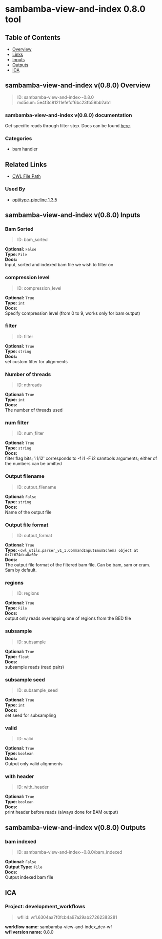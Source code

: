 
sambamba-view-and-index 0.8.0 tool
==================================

## Table of Contents
  
- [Overview](#sambamba-view-and-index-v080-overview)  
- [Links](#related-links)  
- [Inputs](#sambamba-view-and-index-v080-inputs)  
- [Outputs](#sambamba-view-and-index-v080-outputs)  
- [ICA](#ica)  


## sambamba-view-and-index v(0.8.0) Overview



  
> ID: sambamba-view-and-index--0.8.0  
> md5sum: 5e4f3c81211efefcf6bc23fb59bb2ab1

### sambamba-view-and-index v(0.8.0) documentation
  
Get specific reads through filter step.
Docs can be found [here](https://lomereiter.github.io/sambamba/docs/sambamba-view.html).

### Categories
  
- bam handler  


## Related Links
  
- [CWL File Path](../../../../../../tools/sambamba-view-and-index/0.8.0/sambamba-view-and-index__0.8.0.cwl)  


### Used By
  
- [optitype-pipeline 1.3.5](../../../workflows/optitype-pipeline/1.3.5/optitype-pipeline__1.3.5.md)  

  


## sambamba-view-and-index v(0.8.0) Inputs

### Bam Sorted



  
> ID: bam_sorted
  
**Optional:** `False`  
**Type:** `File`  
**Docs:**  
Input, sorted and indexed bam file we wish to filter on


### compression level



  
> ID: compression_level
  
**Optional:** `True`  
**Type:** `int`  
**Docs:**  
Specify compression level (from 0 to 9, works only for bam output)


### filter



  
> ID: filter
  
**Optional:** `True`  
**Type:** `string`  
**Docs:**  
set custom filter for alignments


### Number of threads



  
> ID: nthreads
  
**Optional:** `True`  
**Type:** `int`  
**Docs:**  
The number of threads used


### num filter



  
> ID: num_filter
  
**Optional:** `True`  
**Type:** `string`  
**Docs:**  
filter flag bits; 'i1/i2' corresponds to -f i1 -F i2 samtools arguments;
either of the numbers can be omitted


### Output filename



  
> ID: output_filename
  
**Optional:** `False`  
**Type:** `string`  
**Docs:**  
Name of the output file


### Output file format



  
> ID: output_format
  
**Optional:** `True`  
**Type:** `<cwl_utils.parser_v1_1.CommandInputEnumSchema object at 0x7f674dca0a60>`  
**Docs:**  
The output file format of the filtered bam file.
Can be bam, sam or cram. Sam by default.


### regions



  
> ID: regions
  
**Optional:** `True`  
**Type:** `File`  
**Docs:**  
output only reads overlapping one of regions from the BED file


### subsample



  
> ID: subsample
  
**Optional:** `True`  
**Type:** `float`  
**Docs:**  
subsample reads (read pairs)


### subsample seed



  
> ID: subsample_seed
  
**Optional:** `True`  
**Type:** `int`  
**Docs:**  
set seed for subsampling


### valid



  
> ID: valid
  
**Optional:** `True`  
**Type:** `boolean`  
**Docs:**  
Output only valid alignments


### with header



  
> ID: with_header
  
**Optional:** `True`  
**Type:** `boolean`  
**Docs:**  
print header before reads (always done for BAM output)

  


## sambamba-view-and-index v(0.8.0) Outputs

### bam indexed



  
> ID: sambamba-view-and-index--0.8.0/bam_indexed  

  
**Optional:** `False`  
**Output Type:** `File`  
**Docs:**  
Output indexed bam file
  

  


## ICA

### Project: development_workflows


> wfl id: wfl.6304aa7f0fcb4a97a29ab27262383281  

  
**workflow name:** sambamba-view-and-index_dev-wf  
**wfl version name:** 0.8.0  

  

